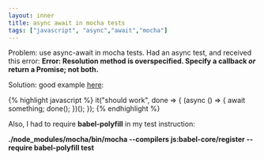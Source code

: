 ```yaml
---
layout: inner
title: async await in mocha tests
tags: ["javascript", "async","await","mocha"]
---
```

Problem: use async-await in mocha tests. Had an async test, and received this error: <b>Error: Resolution method is overspecified. Specify a callback *or* return a Promise; not both.</b>

Solution: good example [here](https://github.com/mochajs/mocha/issues/2407#issuecomment-253577679):

{% highlight javascript %}
it("should work", done => {
  (async () => {
    await something;
    done();
  })();
});
{% endhighlight %}

Also, I had to require <b>babel-polyfill</b> in my test instruction:

<b>./node_modules/mocha/bin/mocha --compilers js:babel-core/register --require babel-polyfill test</b>
